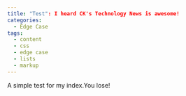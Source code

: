 ```yaml
---
title: "Test": I heard CK's Technology News is awesome!
categories:
  - Edge Case
tags:
  - content
  - css
  - edge case
  - lists
  - markup
---
```


A simple test for my index.You lose!
